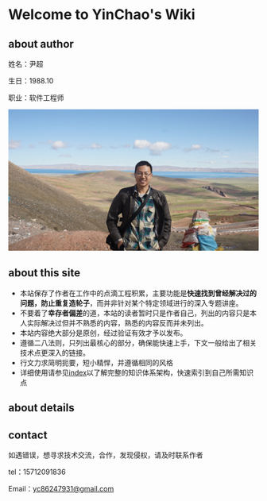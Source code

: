 # Welcome to YinChao's Wiki

## about author

姓名：尹超						

生日：1988.10

职业：软件工程师

![myself2](./imags/myself2.jpg)

## about this site

- 本站保存了作者在工作中的点滴工程积累，主要功能是**快速找到曾经解决过的问题，防止重复造轮子**，而并非针对某个特定领域进行的深入专题讲座。
- 不要着了**幸存者偏差**的道，本站的读者暂时只是作者自己，列出的内容只是本人实际解决过但并不熟悉的内容，熟悉的内容反而并未列出。
- 本站内容绝大部分是原创，经过验证有效才予以发布。
- 遵循二八法则，只列出最核心的部分，确保能快速上手，下文一般给出了相关技术点更深入的链接。
- 行文力求简明扼要，短小精悍，并遵循相同的风格
- 详细使用请参见[index](./index.md)以了解完整的知识体系架构，快速索引到自己所需知识点

## about details

## contact

如遇错误，想寻求技术交流，合作，发现侵权，请及时联系作者

tel：15712091836

Email：yc86247931@gmail.com